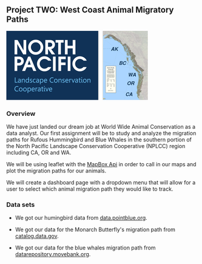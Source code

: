 ## Project TWO: West Coast Animal Migratory Paths

![NPLCC](images/nplcc-logo2-with-map.png)

### Overview

We have just landed our dream job at World Wide Animal Conservation as a data analyst. Our first assignment will be to study and analyze the migration paths for Rufous Hummingbird and Blue Whales in the southern portion of the North Pacific Landscape Conservation Cooperative (NPLCC) region including CA, OR and WA. 

We will be using leaflet with the [MapBox Api](https://docs.mapbox.com/) in order to call in our maps and plot the migration paths for our animals.

We will create a dashboard page with a dropdown menu that will allow for a user to select which animal migration path they would like to track. 

### Data sets

* We got our humingbird data from [data.pointblue.org](https://data.pointblue.org/apps/data_catalog/dataset/aknw-2020-002/resource/b78ce571-6300-4fac-9b08-b575b592840c).

* We got our data for the Monarch Butterfly's migration path from [catalog.data.gov](https://catalog.data.gov/dataset/monarch-butterfly-habitat-restoration-polygon-feature-layer-6ecf8).

* We got our data for the blue whales migration path from [datarepository.movebank.org](https://www.datarepository.movebank.org/handle/10255/move.837).
